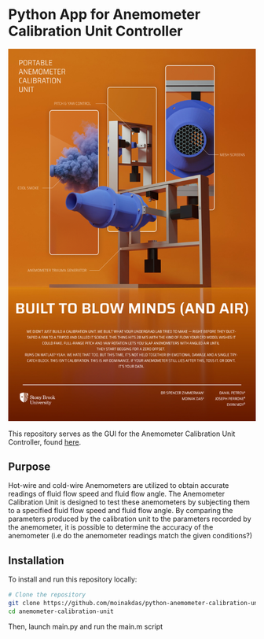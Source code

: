 # Python App for Anemometer Calibration Unit Controller

![](utils/callibration_unit_poster.jpg)

This repository serves as the GUI for the Anemometer Calibration Unit Controller, found [here](https://github.com/moinakdas/Anemometer-Calibration-Unit-Controller).

## Purpose

Hot-wire and cold-wire Anemometers are utilized to obtain accurate readings of fluid flow speed and fluid flow angle. The Anemometer Calibration Unit is designed to test these anemometers by subjecting them to a specified fluid flow speed and fluid flow angle. By comparing the parameters produced by the calibration unit to the parameters recorded by the anemometer, it is possible to determine the accuracy of the anemometer (i.e do the anemometer readings match the given conditions?)

## Installation

To install and run this repository locally:

```bash
# Clone the repository
git clone https://github.com/moinakdas/python-anemometer-calibration-unit-controller.git
cd anemometer-calibration-unit
```
Then, launch main.py and run the main.m script
